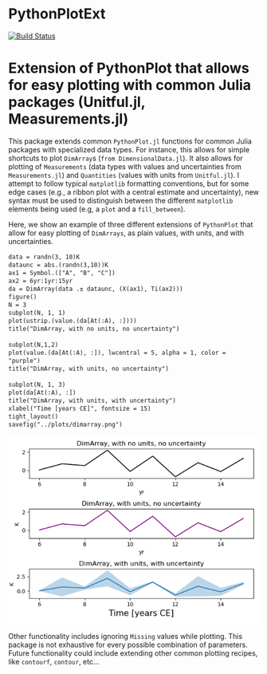 # PythonPlotExt

[![Build Status](https://github.com/b-r-hamilton/PythonPlotExt.jl/actions/workflows/CI.yml/badge.svg?branch=main)](https://github.com/b-r-hamilton/PythonPlotExt.jl/actions/workflows/CI.yml?query=branch%3Amain)

Extension of PythonPlot that allows for easy plotting with common Julia packages (Unitful.jl, Measurements.jl)
=======
This package extends common `PythonPlot.jl` functions for common Julia packages with specialized data types. For instance, this allows for simple shortcuts to plot `DimArray`s (`from DimensionalData.jl`). It also allows for plotting of `Measurements` (data types with values and uncertainties from `Measurements.jl`) and `Quantities` (values with units from `Unitful.jl`). I attempt to follow typical `matplotlib` formatting conventions, but for some edge cases (e.g., a ribbon plot with a central estimate and uncertainty), new syntax must be used to distinguish between the different `matplotlib` elements being used (e.g, a `plot` and a `fill_between`).

Here, we show an example of three different extensions of `PythonPlot` that allow for easy plotting of `DimArrays`, as plain values, with units, and with uncertainties.
~~~
data = randn(3, 10)K
dataunc = abs.(randn(3,10))K
ax1 = Symbol.(["A", "B", "C"])
ax2 = 6yr:1yr:15yr
da = DimArray(data .± dataunc, (X(ax1), Ti(ax2)))
figure()
N = 3 
subplot(N, 1, 1)
plot(ustrip.(value.(da[At(:A), :])))
title("DimArray, with no units, no uncertainty")

subplot(N,1,2)
plot(value.(da[At(:A), :]), lwcentral = 5, alpha = 1, color = "purple")
title("DimArray, with units, no uncertainty")

subplot(N, 1, 3)
plot(da[At(:A), :])
title("DimArray, with units, with uncertainty")
xlabel("Time [years CE]", fontsize = 15) 
tight_layout()
savefig("../plots/dimarray.png")
~~~

![DimArray example](plots/dimarray.png "Example of Easy DimArray Plotting")


Other functionality includes ignoring `Missing` values while plotting. This package is not exhaustive for every possible combination of parameters. Future functionality could include extending other common plotting recipes, like `contourf`, `contour`, etc...
